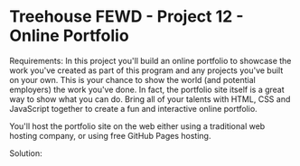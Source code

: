 # Treehouse FEWD - Project 12 - Online Portfolio

Requirements:
In this project you'll build an online portfolio to showcase the work you've created as part of this program and any projects you've built on your own. This is your chance to show the world (and potential employers) the work you've done. In fact, the portfolio site itself is a great way to show what you can do. Bring all of your talents with HTML, CSS and JavaScript together to create a fun and interactive online portfolio.

You'll host the portfolio site on the web either using a traditional web hosting company, or using free GitHub Pages hosting.

Solution:
